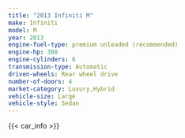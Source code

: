 ```yaml
---
title: "2013 Infiniti M"
make: Infiniti
model: M
year: 2013
engine-fuel-type: premium unleaded (recommended)
engine-hp: 360
engine-cylinders: 6
transmission-type: Automatic
driven-wheels: Rear wheel drive
number-of-doors: 4
market-category: Luxury,Hybrid
vehicle-size: Large
vehicle-style: Sedan
---
```


{{< car_info >}}

